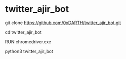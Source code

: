 # twitter_ajir_bot


git clone https://github.com/0xDARTH/twitter_ajir_bot.git

cd twitter_ajir_bot

RUN chromedriver.exe


python3 twitter_ajir_bot

